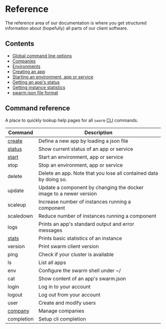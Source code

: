 # Reference

The reference area of our documentation is where you get structured information about (hopefully) all parts of our client software.

## Contents

 * [Global command line options](global-options/)
 * [Companies](companies/)
 * [Environments](env/)
 * [Creating an app](create/)
 * [Starting an environment, app or service](start/)
 * [Getting an app's status](status/)
 * [Getting instance statistics](stats/)
 * [swarm.json file format](swarm-json/)


## Command reference

A place to quickly lookup help pages for all `swarm` <abbr title="command line interface">CLI</abbr> commands.

Command                 | Description
----------------------- | -------------------------------
[create](create/)       | Define a new app by loading a json file
[status](status/)       | Show current status of an app or service
[start](start/)         | Start an environment, app or service
stop                    | Stop an environment, app or service
delete                  | Delete an app. Note that you lose all contained data by doing so.
update                  | Update a component by changing the docker image to a newer version
scaleup                 | Increase number of instances running a component
scaledown               | Reduce number of instances running a component
logs                    | Prints an app's standard output and error messages
[stats](stats/)         | Prints basic statistics of an instance
version                 | Print swarm client version
ping                    | Check if your cluster is available
ls                      | List all apps
env                     | Configure the swarm shell under ~/
cat                     | Show content of an app's swarm.json
login                   | Log in to your account
logout                  | Log out from your account
user                    | Create and modify users
[company](companies/)   | Manage companies
completion              | Setup cli completion
